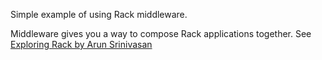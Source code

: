 Simple example of using Rack middleware.

Middleware gives you a way to compose Rack applications together.
See 
[Exploring Rack
by Arun Srinivasan](http://code.tutsplus.com/articles/exploring-rack--net-32976)
